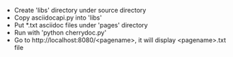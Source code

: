 * Create 'libs' directory under source directory
* Copy asciidocapi.py into 'libs'
* Put \*.txt asciidoc files under 'pages' directory
* Run with 'python cherrydoc.py'
* Go to http://localhost:8080/\<pagename\>, it will display \<pagename\>.txt file

